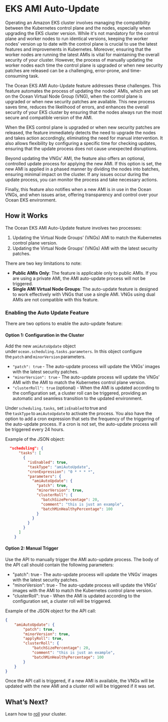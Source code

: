 # EKS AMI Auto-Update  

Operating an Amazon EKS cluster involves managing the compatibility between the Kubernetes control plane and the nodes, especially when upgrading the EKS cluster version. While it's not mandatory for the control plane and worker nodes to run identical versions, keeping the worker nodes’ version up to date with the control plane is crucial to use the latest features and improvements in Kubernetes. Moreover, ensuring that the worker nodes are running the latest AMIs is vital for maintaining the overall security of your cluster. However, the process of manually updating the worker nodes each time the control plane is upgraded or when new security patches are released can be a challenging, error-prone, and time-consuming task. 

The Ocean EKS AMI Auto-Update feature addresses these challenges. This feature automates the process of updating the nodes' AMIs, which are set on the Ocean Virtual Node Group (VNG), when the control plane is upgraded or when new security patches are available. This new process saves time, reduces the likelihood of errors, and enhances the overall security of your EKS cluster by ensuring that the nodes always run the most secure and compatible version of the AMI. 
 
When the EKS control plane is upgraded or when new security patches are released, the feature immediately detects the need to upgrade the nodes and takes action accordingly, eliminating the need for manual intervention. It also allows flexibility by configuring a specific time for checking updates, ensuring that the update process does not cause unexpected disruptions. 

Beyond updating the VNGs’ AMI, the feature also offers an optional, controlled update process for applying the new AMI. If this option is set, the new AMI is applied in a phased manner by dividing the nodes into batches, ensuring minimal impact on the cluster. If any issues occur during the update process, you can monitor the process and take necessary actions.   

Finally, this feature also notifies when a new AMI is in use in the Ocean VNGs, and when issues arise, offering transparency and control over your Ocean EKS environment. 

## How it Works 

The Ocean EKS AMI Auto-Update feature involves two processes: 
1. Updating the Virtual Node Groups’ (VNGs) AMI to match the Kubernetes control plane version. 
2. Updating the Virtual Node Groups’ (VNGs) AMI with the latest security patches. 

There are two key limitations to note: 
* **Public AMIs Only**: The feature is applicable only to public AMIs. If you are using a private AMI, the AMI auto-update process will not be triggered. 
* **Single AMI Virtual Node Groups**: The auto-update feature is designed to work effectively with VNGs that use a single AMI. VNGs using dual AMIs are not compatible with this feature.  

### Enabling the Auto Update Feature 

There are two options to enable the auto-update feature: 

#### Option 1: Configuration in the Cluster 

Add the new `amiAutoUpdate` object under `ocean.scheduling.tasks.parameters`. In this object configure the `patch` and `minorVersion` parameters. 

* `"patch": true` - The auto-update process will update the VNGs’ images with the latest security patches. 
* `"minorVersion": true` - The auto-update process will update the VNGs’ AMI with the AMI to match the Kubernetes control plane version. 
* `"clusterRoll": true` (optional) - When the AMI is updated according to the configuration set, a cluster roll can be triggered, providing an automatic and seamless transition to the updated environment. 

Under `scheduling.tasks`, set `isEnabled` to true and the `taskType` to `amiAutoUpdate` to activate the process. You also have the option to add a cron expression that sets the frequency of the triggering of the auto-update process. If a cron is not set, the auto-update process will be triggered every 24 hours. 

Example of the JSON object: 

```json
  "scheduling": { 
      "tasks": [ 
        { 
          "isEnabled": true, 
          "taskType": "amiAutoUpdate", 
          "cronExpression": "0 * * * *", 
          "parameters": { 
            "amiAutoUpdate": { 
              "patch": true, 
              "minorVersion": true, 
              "clusterRoll": { 
                "batchSizePercentage": 20, 
                "comment": "this is just an example", 
                "batchMinHealthyPercentage": 100 
              } 
            } 
          } 
        } 
      ] 
    } 
``` 

#### Option 2: Manual Trigger 

Use the API to manually trigger the AMI auto-update process. The body of the API call should contain the following parameters: 

* "patch": true - The auto-update process will update the VNGs’ images with the latest security patches. 
* "minorVersion": true - The auto-update process will update the VNGs’ images with the AMI to match the Kubernetes control plane version. 
* "clusterRoll": true - When the AMI is updated according to the configuration set, a cluster roll will be triggered. 

Example of the JSON object for the API call: 

```json
{ 
    "amiAutoUpdate": { 
        "patch": true, 
        "minorVersion": true, 
        "applyRoll": true, 
        "clusterRoll": { 
            "batchSizePercentage": 20, 
            "comment": "this is just an example", 
            "batchMinHealthyPercentage": 100 
        } 
    } 
}  
```

Once the API call is triggered, if a new AMI is available, the VNGs will be updated with the new AMI and a cluster roll will be triggered if it was set. 

## What’s Next? 

Learn how to [roll](ocean/features/roll) your cluster.   

 

 

 
